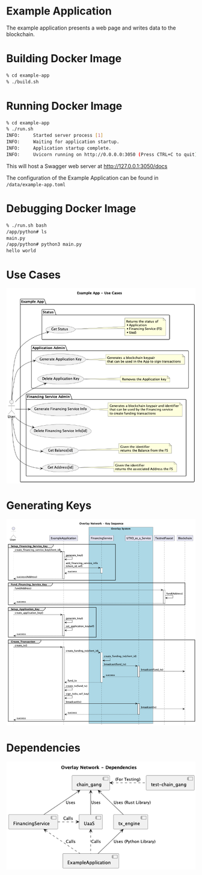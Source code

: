# Example Application

The example application presents a web page and writes data to the blockchain.


# Building Docker Image
``` bash
% cd example-app
% ./build.sh
```


# Running Docker Image
```bash
% cd example-app
% ./run.sh
INFO:     Started server process [1]
INFO:     Waiting for application startup.
INFO:     Application startup complete.
INFO:     Uvicorn running on http://0.0.0.0:3050 (Press CTRL+C to quit)
```

This will host a Swagger web server at http://127.0.0.1:3050/docs

The configuration of the Example Application can be found in `/data/example-app.toml`


# Debugging Docker Image
``` bash
% ./run.sh bash
/app/python# ls
main.py
/app/python# python3 main.py
hello world
```

# Use Cases

![Overview](../docs/diagrams/app_usecases.png)


# Generating Keys

![Overview](../docs/diagrams/key_sequence.png)

# Dependencies

![Overview](../docs/diagrams/dependencies.png)